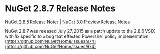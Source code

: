 # NuGet 2.8.7 Release Notes

[NuGet 2.8.5 Release Notes](nuget-2.8.5) | [NuGet 3.0 Preview Release Notes](nuget-3.0-preview)

NuGet 2.8.7 was released July 27, 2015 as a patch update to the 2.8.6 VSIX with fix specific to a bug that effected Powershell policy implementation.
[https://github.com/NuGet/Home/issues/974](https://github.com/NuGet/Home/issues/974)


  
